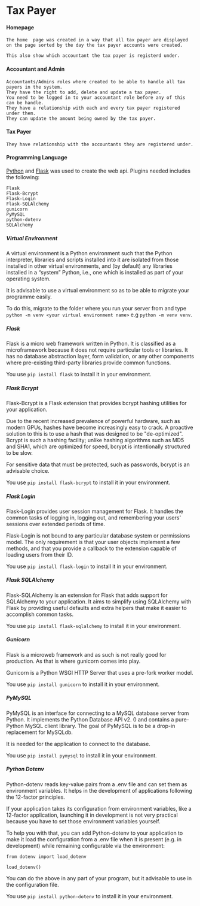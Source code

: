 # Tax Payer

#### Homepage
```
The home  page was created in a way that all tax payer are displayed on the page sorted by the day the tax payer accounts were created.

This also show which accountant the tax payer is registerd under.
```

#### Accountant and Admin

``` 
Accountants/Admins roles where created to be able to handle all tax payers in the system. 
They have the right to add, delete and update a tax payer. 
You need to be logged in to your accountant role before any of this can be handle.
They have a relationship with each and every tax payer registered under them.
They can update the amount being owned by the tax payer.
```

#### Tax Payer
```
They have relationship with the accountants they are registered under.
```


#### Programming Language
[Python](https://www.python.org/) and [Flask](https://flask.palletsprojects.com/en/2.1.x/) was used to create the web api.
Plugins needed includes the following:
```
Flask
Flask-Bcrypt
Flask-Login
Flask-SQLAlchemy
gunicorn
PyMySQL
python-dotenv
SQLAlchemy
```

##### Virtual Environment
A virtual environment is a Python environment such that the Python interpreter, libraries and scripts installed into it are isolated from those installed in other virtual environments, and (by default) any libraries installed in a “system” Python, i.e., one which is installed as part of your operating system.

It is advisable to use a virtual environment so as to be able to migrate your programme easily.

To do this, migrate to the folder where you run your server from and type ```python -m venv <your virtual environment name>``` e.g ```python -m venv venv```.

##### Flask
Flask is a micro web framework written in Python. It is classified as a microframework because it does not require particular tools or libraries. It has no database abstraction layer, form validation, or any other components where pre-existing third-party libraries provide common functions.

You use ```pip install flask``` to install it in your environment.

##### Flask Bcrypt
Flask-Bcrypt is a Flask extension that provides bcrypt hashing utilities for your application.

Due to the recent increased prevalence of powerful hardware, such as modern GPUs, hashes have become increasingly easy to crack. A proactive solution to this is to use a hash that was designed to be "de-optimized". Bcrypt is such a hashing facility; unlike hashing algorithms such as MD5 and SHA1, which are optimized for speed, bcrypt is intentionally structured to be slow.

For sensitive data that must be protected, such as passwords, bcrypt is an advisable choice.

You use ```pip install flask-bcrypt``` to install it in your environment.

##### Flask Login
Flask-Login provides user session management for Flask. It handles the common tasks of logging in, logging out, and remembering your users' sessions over extended periods of time.

Flask-Login is not bound to any particular database system or permissions model. The only requirement is that your user objects implement a few methods, and that you provide a callback to the extension capable of loading users from their ID.

You use ```pip install flask-login``` to install it in your environment.

##### Flask SQLAlchemy
Flask-SQLAlchemy is an extension for Flask that adds support for SQLAlchemy to your application. It aims to simplify using SQLAlchemy with Flask by providing useful defaults and extra helpers that make it easier to accomplish common tasks.

You use ```pip install flask-sqlalchemy``` to install it in your environment.

##### Gunicorn
Flask is a microweb framework and as such is not really good for production. As that is where gunicorn comes into play.

Gunicorn is a Python WSGI HTTP Server that uses a pre-fork worker model.

You use ```pip install gunicorn``` to install it in your environment.

##### PyMySQL
PyMySQL is an interface for connecting to a MySQL database server from Python. It implements the Python Database API v2. 0 and contains a pure-Python MySQL client library. The goal of PyMySQL is to be a drop-in replacement for MySQLdb.

It is needed for the application to connect to the database.

You use ```pip install pymysql``` to install it in your environment.

##### Python Dotenv
Python-dotenv reads key-value pairs from a .env file and can set them as environment variables. It helps in the development of applications following the 12-factor principles.

If your application takes its configuration from environment variables, like a 12-factor application, launching it in development is not very practical because you have to set those environment variables yourself.

To help you with that, you can add Python-dotenv to your application to make it load the configuration from a .env file when it is present (e.g. in development) while remaining configurable via the environment:

```
from dotenv import load_dotenv

load_dotenv()
```

You can do the above in any part of your program, but it advisable to use in the configuration file.

You use ```pip install python-dotenv``` to install it in your environment.